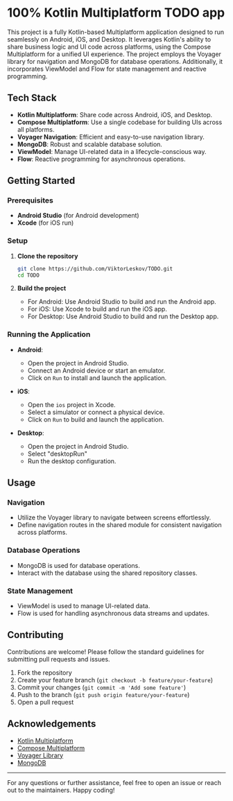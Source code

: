 # 100% Kotlin Multiplatform TODO app

This project is a fully Kotlin-based Multiplatform application designed to run seamlessly on Android, iOS, and Desktop. It leverages Kotlin's ability to share business logic and UI code across platforms, using the Compose Multiplatform for a unified UI experience. The project employs the Voyager library for navigation and MongoDB for database operations. Additionally, it incorporates ViewModel and Flow for state management and reactive programming.

## Tech Stack

- **Kotlin Multiplatform**: Share code across Android, iOS, and Desktop.
- **Compose Multiplatform**: Use a single codebase for building UIs across all platforms.
- **Voyager Navigation**: Efficient and easy-to-use navigation library.
- **MongoDB**: Robust and scalable database solution.
- **ViewModel**: Manage UI-related data in a lifecycle-conscious way.
- **Flow**: Reactive programming for asynchronous operations.

## Getting Started

### Prerequisites
- **Android Studio** (for Android development)
- **Xcode** (for iOS run)

### Setup

1. **Clone the repository**
   ```sh
   git clone https://github.com/ViktorLeskov/TODO.git
   cd TODO
   ```

3. **Build the project**
    - For Android: Use Android Studio to build and run the Android app.
    - For iOS: Use Xcode to build and run the iOS app.
    - For Desktop: Use Android Studio to build and run the Desktop app.

### Running the Application

- **Android**:
    - Open the project in Android Studio.
    - Connect an Android device or start an emulator.
    - Click on `Run` to install and launch the application.

- **iOS**:
    - Open the `ios` project in Xcode.
    - Select a simulator or connect a physical device.
    - Click on `Run` to build and launch the application.

- **Desktop**:
    - Open the project in Android Studio.
    - Select "desktopRun"
    - Run the desktop configuration.

## Usage

### Navigation
- Utilize the Voyager library to navigate between screens effortlessly.
- Define navigation routes in the shared module for consistent navigation across platforms.

### Database Operations
- MongoDB is used for database operations.
- Interact with the database using the shared repository classes.

### State Management
- ViewModel is used to manage UI-related data.
- Flow is used for handling asynchronous data streams and updates.

## Contributing

Contributions are welcome! Please follow the standard guidelines for submitting pull requests and issues.

1. Fork the repository
2. Create your feature branch (`git checkout -b feature/your-feature`)
3. Commit your changes (`git commit -m 'Add some feature'`)
4. Push to the branch (`git push origin feature/your-feature`)
5. Open a pull request

## Acknowledgements

- [Kotlin Multiplatform](https://kotlinlang.org/docs/multiplatform.html)
- [Compose Multiplatform](https://www.jetbrains.com/lp/compose-multiplatform/)
- [Voyager Library](https://github.com/adrielcafe/voyager)
- [MongoDB](https://www.mongodb.com/)

---

For any questions or further assistance, feel free to open an issue or reach out to the maintainers. Happy coding!